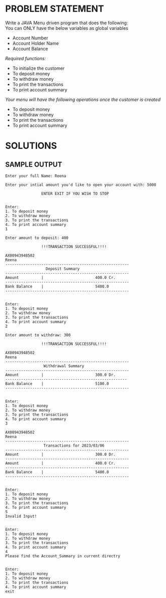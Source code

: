 # PROBLEM STATEMENT   
Write a JAVA Menu driven program that does the following:  
You can ONLY have the below variables as global variables  
* Account Number  
* Account Holder Name  
* Account Balance  

*Required functions:*  
* To initialize the customer  
* To deposit money  
* To withdraw money  
* To print the transactions  
* To print account summary  

*Your menu will have the following operations once the customer is created*  
* To deposit money  
* To withdraw money  
* To print the transactions  
* To print account summary  

# SOLUTIONS
## SAMPLE OUTPUT  
```
Enter your full Name: Reena  

Enter your intial amount you'd like to open your account with: 5000  

                ENTER EXIT IF YOU WISH TO STOP  


Enter:  
1. To deposit money  
2. To withdraw money  
3. To print the transactions  
4. To print account summary  
1  

Enter amount to deposit: 400  

                !!!TRANSACTION SUCCESSFUL!!!!    
  
AX00943948502      
Reena      
-------------------------------------------------------     
                  Deposit Summary    
-------------------------------------------------------    
Amount          |                       400.0 Cr.    
-------------------------------------------------------    
Bank Balance    |                       5400.0    
-------------------------------------------------------    


Enter:  
1. To deposit money  
2. To withdraw money  
3. To print the transactions  
4. To print account summary  
2  

Enter amount to withdraw: 300  

                !!!TRANSACTION SUCCESSFUL!!!!  

AX00943948502  
Reena   
-------------------------------------------------------      
                 Withdrawal Summary      
-------------------------------------------------------    
Amount          |                       300.0 Dr.    
------------------------------------------------------    
Bank Balance    |                       5100.0  
-------------------------------------------------------    


Enter:  
1. To deposit money  
2. To withdraw money  
3. To print the transactions  
4. To print account summary  
3  

AX00943948502  
Reena  
-------------------------------------------------------  
                 Transactions for 2023/03/06  
-------------------------------------------------------  
Amount          |                       300.0 Dr.  
-------------------------------------------------------  
Amount          |                       400.0 Cr.  
-------------------------------------------------------  
Bank Balance    |                       5400.0  
-------------------------------------------------------  


Enter:  
1. To deposit money  
2. To withdraw money  
3. To print the transactions  
4. To print account summary  
5  
Invalid Input!  


Enter:  
1. To deposit money  
2. To withdraw money  
3. To print the transactions  
4. To print account summary  
4  
Please find the Account_Summary in current directry  
  
  
Enter:  
1. To deposit money  
2. To withdraw money  
3. To print the transactions  
4. To print account summary  
exit  
```
